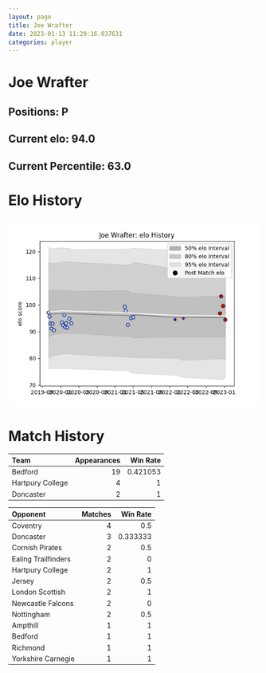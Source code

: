 ```yaml
---  
layout: page  
title: Joe Wrafter  
date: 2023-01-13 11:29:16.037631  
categories: player  
---
```

# Joe Wrafter

## Positions: P

## Current elo: 94.0

## Current Percentile: 63.0

# Elo History


![elo history](history_JoeWrafter.png)
# Match History


| Team             |   Appearances |   Win Rate |
|:-----------------|--------------:|-----------:|
| Bedford          |            19 |   0.421053 |
| Hartpury College |             4 |   1        |
| Doncaster        |             2 |   1        |

| Opponent            |   Matches |   Win Rate |
|:--------------------|----------:|-----------:|
| Coventry            |         4 |   0.5      |
| Doncaster           |         3 |   0.333333 |
| Cornish Pirates     |         2 |   0.5      |
| Ealing Trailfinders |         2 |   0        |
| Hartpury College    |         2 |   1        |
| Jersey              |         2 |   0.5      |
| London Scottish     |         2 |   1        |
| Newcastle Falcons   |         2 |   0        |
| Nottingham          |         2 |   0.5      |
| Ampthill            |         1 |   1        |
| Bedford             |         1 |   1        |
| Richmond            |         1 |   1        |
| Yorkshire Carnegie  |         1 |   1        |